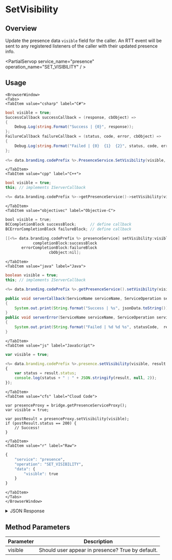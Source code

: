 # SetVisibility
## Overview
Update the presence data `visible` field for the caller. An RTT event will be sent to any registered listeners of the caller with their updated presence info.

<PartialServop service_name="presence" operation_name="SET_VISIBILITY" / >

## Usage

```mdx-code-block
<BrowserWindow>
<Tabs>
<TabItem value="csharp" label="C#">
```

```csharp
bool visible = true;
SuccessCallback successCallback = (response, cbObject) =>
{
    Debug.Log(string.Format("Success | {0}", response));
};
FailureCallback failureCallback = (status, code, error, cbObject) =>
{
    Debug.Log(string.Format("Failed | {0}  {1}  {2}", status, code, error));
};
    
<%= data.branding.codePrefix %>.PresenceService.SetVisibility(visible, successCallback, failureCallback);
```

```mdx-code-block
</TabItem>
<TabItem value="cpp" label="C++">
```

```cpp
bool visible = true;
this; // implements IServerCallback

<%= data.branding.codePrefix %>->getPresenceService()->setVisibility(visible, this);
```

```mdx-code-block
</TabItem>
<TabItem value="objectivec" label="Objective-C">
```

```objectivec
bool visible = true;
BCCompletionBlock successBlock;      // define callback
BCErrorCompletionBlock failureBlock; // define callback

[[<%= data.branding.codePrefix %> presenceService] setVisibility:visible
            completionBlock:successBlock
       errorCompletionBlock:failureBlock
                   cbObject:nil];
```

```mdx-code-block
</TabItem>
<TabItem value="java" label="Java">
```

```java
boolean visible = true;
this; // implements IServerCallback

<%= data.branding.codePrefix %>.getPresenceService().setVisibility(visible, this);

public void serverCallback(ServiceName serviceName, ServiceOperation serviceOperation, JSONObject jsonData)
{
    System.out.print(String.format("Success | %s", jsonData.toString()));
}
public void serverError(ServiceName serviceName, ServiceOperation serviceOperation, int statusCode, int reasonCode, String jsonError)
{
    System.out.print(String.format("Failed | %d %d %s", statusCode,  reasonCode, jsonError.toString()));
}
```

```mdx-code-block
</TabItem>
<TabItem value="js" label="JavaScript">
```

```javascript
var visible = true;

<%= data.branding.codePrefix %>.presence.setVisibility(visible, result =>
{
	var status = result.status;
	console.log(status + " : " + JSON.stringify(result, null, 2));
});
```

```mdx-code-block
</TabItem>
<TabItem value="cfs" label="Cloud Code">
```

```cfscript
var presenceProxy = bridge.getPresenceServiceProxy();
var visible = true;

var postResult = presenceProxy.setVisibility(visible);
if (postResult.status == 200) {
    // Success!
}
```

```mdx-code-block
</TabItem>
<TabItem value="r" label="Raw">
```

```r
{
	"service": "presence",
	"operation": "SET_VISIBILITY",
	"data": {
		"visible": true
	}
}
```

```mdx-code-block
</TabItem>
</Tabs>
</BrowserWindow>
```

<details>
<summary>JSON Response</summary>

```json
{
 "data": null,
 "status": 200
}
```
</details>

## Method Parameters
Parameter | Description
--------- | -----------
visible | Should user appear in presence? True by default.


